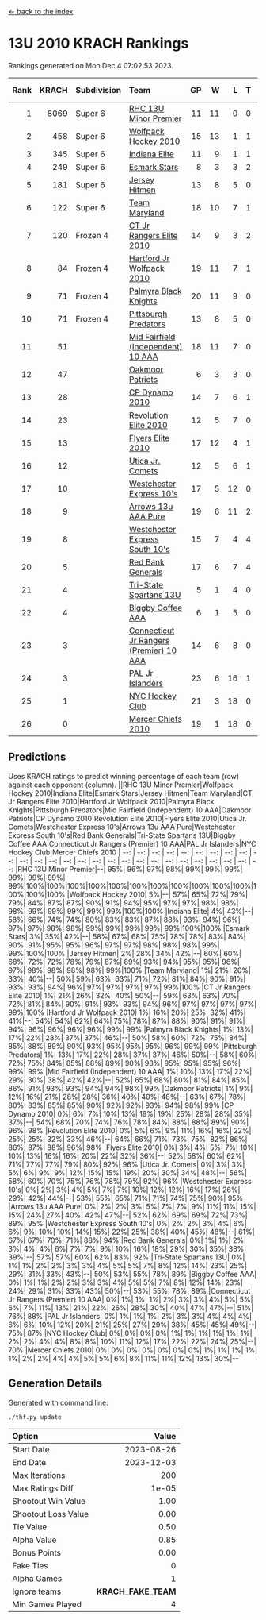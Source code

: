 [<- back to the index](readme.md)
# 13U 2010 KRACH Rankings
Rankings generated on Mon Dec  4 07:02:53 2023.

Rank|KRACH|Subdivision|Team|GP|W|L|T|OTW|OTL|SoS|Exp Wins|Win Diff
---:|---:|:---|:---|---:|---:|---:|---:|---:|---:|---:|---:|---:
1|8069|Super 6|[RHC 13U Minor Premier](https://gamesheetstats.com/seasons/3664/teams/140959/schedule)|11|11|0|0|2|0|114|11.8|-0.0
2|458|Super 6|[Wolfpack Hockey 2010](https://gamesheetstats.com/seasons/3664/teams/140960/schedule)|15|13|1|1|0|1|57|14.4|0.0
3|345|Super 6|[Indiana Elite](https://gamesheetstats.com/seasons/3664/teams/144350/schedule)|11|9|1|1|0|0|69|10.4|0.0
4|249|Super 6|[Esmark Stars](https://gamesheetstats.com/seasons/3664/teams/140972/schedule)|8|3|3|2|0|1|1916|4.8|-0.0
5|181|Super 6|[Jersey Hitmen](https://gamesheetstats.com/seasons/3664/teams/140961/schedule)|13|8|5|0|3|1|691|8.9|0.0
6|122|Super 6|[Team Maryland](https://gamesheetstats.com/seasons/3664/teams/140976/schedule)|18|10|7|1|1|0|945|11.4|0.0
7|120|Frozen 4|[CT Jr Rangers Elite 2010](https://gamesheetstats.com/seasons/3664/teams/140955/schedule)|14|9|3|2|1|0|586|10.9|0.0
8|84|Frozen 4|[Hartford Jr Wolfpack 2010](https://gamesheetstats.com/seasons/3664/teams/140957/schedule)|19|11|7|1|0|2|886|12.4|0.0
9|71|Frozen 4|[Palmyra Black Knights](https://gamesheetstats.com/seasons/3664/teams/140973/schedule)|20|11|9|0|0|0|856|11.9|0.0
10|71|Frozen 4|[Pittsburgh Predators](https://gamesheetstats.com/seasons/3664/teams/140974/schedule)|13|8|5|0|0|0|96|8.9|0.0
11|51||[Mid Fairfield (Independent) 10 AAA](https://gamesheetstats.com/seasons/3664/teams/140956/schedule)|18|11|7|0|2|2|92|11.9|0.0
12|47||[Oakmoor Patriots](https://gamesheetstats.com/seasons/3664/teams/162748/schedule)|6|3|3|0|0|0|120|3.9|0.0
13|28||[CP Dynamo 2010](https://gamesheetstats.com/seasons/3664/teams/140968/schedule)|14|7|6|1|1|1|81|8.4|0.0
14|23||[Revolution Elite 2010](https://gamesheetstats.com/seasons/3664/teams/140975/schedule)|12|5|7|0|0|0|80|5.9|0.0
15|13||[Flyers Elite 2010](https://gamesheetstats.com/seasons/3664/teams/140963/schedule)|17|12|4|1|0|0|7|13.4|0.0
16|12||[Utica Jr. Comets](https://gamesheetstats.com/seasons/3664/teams/140970/schedule)|12|5|6|1|2|0|38|6.4|0.0
17|10||[Westchester Express 10's](https://gamesheetstats.com/seasons/3664/teams/140967/schedule)|17|5|12|0|0|1|515|5.9|0.0
18|9||[Arrows 13u AAA Pure](https://gamesheetstats.com/seasons/3664/teams/140965/schedule)|19|6|11|2|0|0|80|7.9|0.0
19|8||[Westchester Express South 10's](https://gamesheetstats.com/seasons/3664/teams/140971/schedule)|15|7|4|4|0|1|10|9.9|0.0
20|5||[Red Bank Generals](https://gamesheetstats.com/seasons/3664/teams/140962/schedule)|17|6|7|4|0|1|9|8.9|0.0
21|4||[Tri-State Spartans 13U](https://gamesheetstats.com/seasons/3664/teams/144349/schedule)|5|1|4|0|1|0|79|1.9|0.0
22|4||[Biggby Coffee AAA](https://gamesheetstats.com/seasons/3664/teams/144347/schedule)|6|1|5|0|0|1|117|1.9|0.0
23|3||[Connecticut Jr Rangers (Premier) 10 AAA](https://gamesheetstats.com/seasons/3664/teams/140958/schedule)|14|6|8|0|0|0|15|6.9|0.0
24|3||[PAL Jr Islanders](https://gamesheetstats.com/seasons/3664/teams/140969/schedule)|23|6|16|1|0|0|43|7.4|0.0
25|1||[NYC Hockey Club](https://gamesheetstats.com/seasons/3664/teams/140966/schedule)|21|3|18|0|0|1|42|3.9|0.0
26|0||[Mercer Chiefs 2010](https://gamesheetstats.com/seasons/3664/teams/140964/schedule)|19|1|18|0|0|0|14|1.9|0.0

## Predictions
Uses KRACH ratings to predict winning percentage of each team (row) against each opponent (column).
||RHC 13U Minor Premier|Wolfpack Hockey 2010|Indiana Elite|Esmark Stars|Jersey Hitmen|Team Maryland|CT Jr Rangers Elite 2010|Hartford Jr Wolfpack 2010|Palmyra Black Knights|Pittsburgh Predators|Mid Fairfield (Independent) 10 AAA|Oakmoor Patriots|CP Dynamo 2010|Revolution Elite 2010|Flyers Elite 2010|Utica Jr. Comets|Westchester Express 10's|Arrows 13u AAA Pure|Westchester Express South 10's|Red Bank Generals|Tri-State Spartans 13U|Biggby Coffee AAA|Connecticut Jr Rangers (Premier) 10 AAA|PAL Jr Islanders|NYC Hockey Club|Mercer Chiefs 2010
| --: | --: | --: | --: | --: | --: | --: | --: | --: | --: | --: | --: | --: | --: | --: | --: | --: | --: | --: | --: | --: | --: | --: | --: | --: | --: | --: 
|RHC 13U Minor Premier|--| 95%| 96%| 97%| 98%| 99%| 99%| 99%| 99%| 99%| 99%| 99%|100%|100%|100%|100%|100%|100%|100%|100%|100%|100%|100%|100%|100%|100%
|Wolfpack Hockey 2010|  5%|--| 57%| 65%| 72%| 79%| 79%| 84%| 87%| 87%| 90%| 91%| 94%| 95%| 97%| 97%| 98%| 98%| 98%| 99%| 99%| 99%| 99%| 99%|100%|100%
|Indiana Elite|  4%| 43%|--| 58%| 66%| 74%| 74%| 80%| 83%| 83%| 87%| 88%| 93%| 94%| 96%| 97%| 97%| 98%| 98%| 99%| 99%| 99%| 99%| 99%|100%|100%
|Esmark Stars|  3%| 35%| 42%|--| 58%| 67%| 68%| 75%| 78%| 78%| 83%| 84%| 90%| 91%| 95%| 95%| 96%| 97%| 97%| 98%| 98%| 98%| 99%| 99%|100%|100%
|Jersey Hitmen|  2%| 28%| 34%| 42%|--| 60%| 60%| 68%| 72%| 72%| 78%| 79%| 87%| 89%| 93%| 94%| 95%| 95%| 96%| 97%| 98%| 98%| 98%| 98%| 99%|100%
|Team Maryland|  1%| 21%| 26%| 33%| 40%|--| 50%| 59%| 63%| 63%| 71%| 72%| 81%| 84%| 90%| 91%| 93%| 93%| 94%| 96%| 97%| 97%| 97%| 97%| 99%|100%
|CT Jr Rangers Elite 2010|  1%| 21%| 26%| 32%| 40%| 50%|--| 59%| 63%| 63%| 70%| 72%| 81%| 84%| 90%| 91%| 93%| 93%| 94%| 96%| 97%| 97%| 97%| 97%| 99%|100%
|Hartford Jr Wolfpack 2010|  1%| 16%| 20%| 25%| 32%| 41%| 41%|--| 54%| 54%| 62%| 64%| 75%| 78%| 87%| 88%| 90%| 91%| 91%| 94%| 96%| 96%| 96%| 96%| 99%| 99%
|Palmyra Black Knights|  1%| 13%| 17%| 22%| 28%| 37%| 37%| 46%|--| 50%| 58%| 60%| 72%| 75%| 84%| 85%| 88%| 89%| 90%| 93%| 95%| 95%| 95%| 96%| 99%| 99%
|Pittsburgh Predators|  1%| 13%| 17%| 22%| 28%| 37%| 37%| 46%| 50%|--| 58%| 60%| 72%| 75%| 84%| 85%| 88%| 89%| 90%| 93%| 95%| 95%| 95%| 96%| 99%| 99%
|Mid Fairfield (Independent) 10 AAA|  1%| 10%| 13%| 17%| 22%| 29%| 30%| 38%| 42%| 42%|--| 52%| 65%| 68%| 80%| 81%| 84%| 85%| 86%| 91%| 93%| 93%| 94%| 94%| 98%| 99%
|Oakmoor Patriots|  1%|  9%| 12%| 16%| 21%| 28%| 28%| 36%| 40%| 40%| 48%|--| 63%| 67%| 78%| 80%| 83%| 85%| 85%| 90%| 92%| 92%| 93%| 94%| 98%| 99%
|CP Dynamo 2010|  0%|  6%|  7%| 10%| 13%| 19%| 19%| 25%| 28%| 28%| 35%| 37%|--| 54%| 68%| 70%| 74%| 76%| 78%| 84%| 88%| 88%| 89%| 90%| 96%| 98%
|Revolution Elite 2010|  0%|  5%|  6%|  9%| 11%| 16%| 16%| 22%| 25%| 25%| 32%| 33%| 46%|--| 64%| 66%| 71%| 73%| 75%| 82%| 86%| 86%| 87%| 88%| 96%| 98%
|Flyers Elite 2010|  0%|  3%|  4%|  5%|  7%| 10%| 10%| 13%| 16%| 16%| 20%| 22%| 32%| 36%|--| 52%| 58%| 60%| 62%| 71%| 77%| 77%| 79%| 80%| 92%| 96%
|Utica Jr. Comets|  0%|  3%|  3%|  5%|  6%|  9%|  9%| 12%| 15%| 15%| 19%| 20%| 30%| 34%| 48%|--| 56%| 58%| 60%| 70%| 75%| 76%| 78%| 79%| 92%| 96%
|Westchester Express 10's|  0%|  2%|  3%|  4%|  5%|  7%|  7%| 10%| 12%| 12%| 16%| 17%| 26%| 29%| 42%| 44%|--| 53%| 55%| 65%| 71%| 71%| 74%| 75%| 90%| 95%
|Arrows 13u AAA Pure|  0%|  2%|  2%|  3%|  5%|  7%|  7%|  9%| 11%| 11%| 15%| 15%| 24%| 27%| 40%| 42%| 47%|--| 52%| 62%| 69%| 69%| 72%| 73%| 89%| 95%
|Westchester Express South 10's|  0%|  2%|  2%|  3%|  4%|  6%|  6%|  9%| 10%| 10%| 14%| 15%| 22%| 25%| 38%| 40%| 45%| 48%|--| 61%| 67%| 67%| 70%| 71%| 88%| 94%
|Red Bank Generals|  0%|  1%|  1%|  2%|  3%|  4%|  4%|  6%|  7%|  7%|  9%| 10%| 16%| 18%| 29%| 30%| 35%| 38%| 39%|--| 57%| 57%| 60%| 62%| 83%| 92%
|Tri-State Spartans 13U|  0%|  1%|  1%|  2%|  2%|  3%|  3%|  4%|  5%|  5%|  7%|  8%| 12%| 14%| 23%| 25%| 29%| 31%| 33%| 43%|--| 50%| 53%| 55%| 78%| 89%
|Biggby Coffee AAA|  0%|  1%|  1%|  2%|  2%|  3%|  3%|  4%|  5%|  5%|  7%|  8%| 12%| 14%| 23%| 24%| 29%| 31%| 33%| 43%| 50%|--| 53%| 55%| 78%| 89%
|Connecticut Jr Rangers (Premier) 10 AAA|  0%|  1%|  1%|  1%|  2%|  3%|  3%|  4%|  5%|  5%|  6%|  7%| 11%| 13%| 21%| 22%| 26%| 28%| 30%| 40%| 47%| 47%|--| 51%| 76%| 88%
|PAL Jr Islanders|  0%|  1%|  1%|  1%|  2%|  3%|  3%|  4%|  4%|  4%|  6%|  6%| 10%| 12%| 20%| 21%| 25%| 27%| 29%| 38%| 45%| 45%| 49%|--| 75%| 87%
|NYC Hockey Club|  0%|  0%|  0%|  0%|  1%|  1%|  1%|  1%|  1%|  1%|  2%|  2%|  4%|  4%|  8%|  8%| 10%| 11%| 12%| 17%| 22%| 22%| 24%| 25%|--| 70%
|Mercer Chiefs 2010|  0%|  0%|  0%|  0%|  0%|  0%|  0%|  1%|  1%|  1%|  1%|  1%|  2%|  2%|  4%|  4%|  5%|  5%|  6%|  8%| 11%| 11%| 12%| 13%| 30%|--

## Generation Details

Generated with command line:
```
./thf.py update
```

| Option | Value |
| :----- | ----: |
| Start Date | 2023-08-26 |
| End Date | 2023-12-03 |
| Max Iterations | 200 |
| Max Ratings Diff | 1e-05 |
| Shootout Win Value | 1.00 |
| Shootout Loss Value | 0.00 |
| Tie Value | 0.50 |
| Alpha Value | 0.85 |
| Bonus Points | 0.00 |
| Fake Ties | 0 |
| Alpha Games | 1 |
| Ignore teams | __KRACH_FAKE_TEAM__ |
| Min Games Played | 4 |

